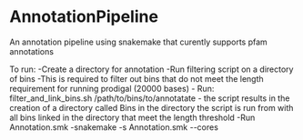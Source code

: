 # AnnotationPipeline
An annotation pipeline using snakemake that curently supports pfam annotations

To run:
    -Create a directory for annotation
    -Run filtering script on a directory of bins
        -This is required to filter out bins that do not meet the length requirement for running prodigal (20000 bases)
        - Run: filter_and_link_bins.sh  /path/to/bins/to/annotatate
        - the script results in the creation of a directory called Bins in the directory the script is run from with all bins linked in the           directory that meet the length threshold
    -Run Annotation.smk
        -snakemake -s Annotation.smk --cores 

